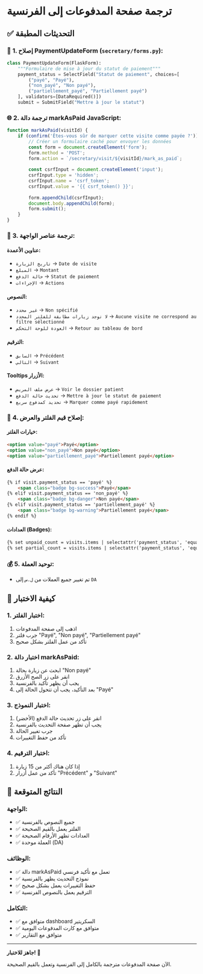 # ترجمة صفحة المدفوعات إلى الفرنسية

## ✅ التحديثات المطبقة

### 🔧 **1. إصلاح PaymentUpdateForm (`secretary/forms.py`):**
```python
class PaymentUpdateForm(FlaskForm):
    """Formulaire de mise à jour du statut de paiement"""
    payment_status = SelectField("Statut de paiement", choices=[
        ("payé", "Payé"),
        ("non_payé", "Non payé"),
        ("partiellement_payé", "Partiellement payé")
    ], validators=[DataRequired()])
    submit = SubmitField("Mettre à jour le statut")
```

### 🌐 **2. ترجمة دالة markAsPaid JavaScript:**
```javascript
function markAsPaid(visitId) {
    if (confirm('Êtes-vous sûr de marquer cette visite comme payée ?')) {
        // Créer un formulaire caché pour envoyer les données
        const form = document.createElement('form');
        form.method = 'POST';
        form.action = `/secretary/visit/${visitId}/mark_as_paid`;
        
        const csrfInput = document.createElement('input');
        csrfInput.type = 'hidden';
        csrfInput.name = 'csrf_token';
        csrfInput.value = '{{ csrf_token() }}';
        
        form.appendChild(csrfInput);
        document.body.appendChild(form);
        form.submit();
    }
}
```

### 🎯 **3. ترجمة عناصر الواجهة:**

#### **عناوين الأعمدة:**
- `تاريخ الزيارة` → `Date de visite`
- `المبلغ` → `Montant`
- `حالة الدفع` → `Statut de paiement`
- `الإجراءات` → `Actions`

#### **النصوص:**
- `غير محدد` → `Non spécifié`
- `لا توجد زيارات مطابقة للفلتر المحدد` → `Aucune visite ne correspond au filtre sélectionné`
- `العودة للوحة التحكم` → `Retour au tableau de bord`

#### **الترقيم:**
- `السابق` → `Précédent`
- `التالي` → `Suivant`

#### **Tooltips الأزرار:**
- `عرض ملف المريض` → `Voir le dossier patient`
- `تحديث حالة الدفع` → `Mettre à jour le statut de paiement`
- `تحديد كمدفوع سريع` → `Marquer comme payé rapidement`

### 🔄 **4. إصلاح قيم الفلتر والعرض:**

#### **خيارات الفلتر:**
```html
<option value="payé">Payé</option>
<option value="non_payé">Non payé</option>
<option value="partiellement_payé">Partiellement payé</option>
```

#### **عرض حالة الدفع:**
```html
{% if visit.payment_status == 'payé' %}
    <span class="badge bg-success">Payé</span>
{% elif visit.payment_status == 'non_payé' %}
    <span class="badge bg-danger">Non payé</span>
{% elif visit.payment_status == 'partiellement_payé' %}
    <span class="badge bg-warning">Partiellement payé</span>
{% endif %}
```

#### **العدادات (Badges):**
```html
{% set unpaid_count = visits.items | selectattr('payment_status', 'equalto', 'non_payé') | list | length %}
{% set partial_count = visits.items | selectattr('payment_status', 'equalto', 'partiellement_payé') | list | length %}
```

### 💰 **5. توحيد العملة:**
- تم تغيير جميع العملات من `ل.س` إلى `DA`

## 🧪 كيفية الاختبار

### **1. اختبار الفلتر:**
1. اذهب إلى صفحة المدفوعات
2. جرب فلتر "Payé", "Non payé", "Partiellement payé"
3. تأكد من عمل الفلتر بشكل صحيح

### **2. اختبار دالة markAsPaid:**
1. ابحث عن زيارة بحالة "Non payé"
2. انقر على زر الصح الأزرق
3. يجب أن يظهر تأكيد بالفرنسية
4. بعد التأكيد، يجب أن تتحول الحالة إلى "Payé"

### **3. اختبار النموذج:**
1. انقر على زر تحديث حالة الدفع (الأخضر)
2. يجب أن تظهر صفحة التحديث بالفرنسية
3. جرب تغيير الحالة
4. تأكد من حفظ التغييرات

### **4. اختبار الترقيم:**
1. إذا كان هناك أكثر من 15 زيارة
2. تأكد من عمل أزرار "Précédent" و "Suivant"

## 🎯 النتائج المتوقعة

### **الواجهة:**
- ✅ جميع النصوص بالفرنسية
- ✅ الفلتر يعمل بالقيم الصحيحة
- ✅ العدادات تظهر الأرقام الصحيحة
- ✅ العملة موحدة (DA)

### **الوظائف:**
- ✅ دالة markAsPaid تعمل مع تأكيد فرنسي
- ✅ نموذج التحديث يظهر بالفرنسية
- ✅ حفظ التغييرات يعمل بشكل صحيح
- ✅ الترقيم يعمل بالنصوص الفرنسية

### **التكامل:**
- ✅ متوافق مع dashboard السكريتير
- ✅ متوافق مع كارت المدفوعات اليومية
- ✅ متوافق مع التقارير

---

**جاهز للاختبار! 🚀**

الآن صفحة المدفوعات مترجمة بالكامل إلى الفرنسية وتعمل بالقيم الصحيحة.